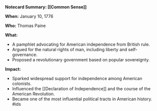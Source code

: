 **Notecard Summary: [[Common Sense]]**

**When:** January 10, 1776

**Who:** Thomas Paine

**What:**

* A pamphlet advocating for American independence from British rule.
* Argued for the natural rights of man, including liberty and self-governance.
* Proposed a revolutionary government based on popular sovereignty.

**Impact:**

* Sparked widespread support for independence among American colonists.
* Influenced the [[Declaration of Independence]] and the course of the American Revolution.
* Became one of the most influential political tracts in American history.
#ids
